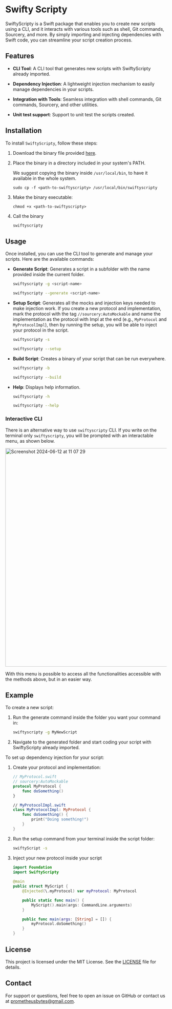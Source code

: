 # Swifty Scripty

SwiftyScripty is a Swift package that enables you to create new scripts using a CLI, and it interacts with various tools such as shell, Git commands, Sourcery, and more. By simply importing and injecting dependencies with Swift code, you can streamline your script creation process.

## Features

- **CLI Tool**: A CLI tool that generates new scripts with SwiftyScripty already imported.

- **Dependency Injection**: A lightweight injection mechanism to easily manage dependencies in your scripts.

- **Integration with Tools**: Seamless integration with shell commands, Git commands, Sourcery, and other utilities.

- **Unit test support**: Support to unit test the scripts created.

## Installation

To install `SwiftyScripty`, follow these steps:

1. Download the binary file provided [here](https://github.com/PrometheusBytes/swifty-scripty/releases/download/0.2.0/swiftyscripty).

2. Place the binary in a directory included in your system's PATH.

   We suggest copying the binary inside `/usr/local/bin`, to have it available in the whole system.

    ```
    sudo cp -f <path-to-swiftyscripty> /usr/local/bin/swiftyscripty
    ```

4. Make the binary executable:

    ```
    chmod +x <path-to-swiftyscripty>
    ```

5. Call the binary

   ```sh
   swiftyscripty
   ```

## Usage

Once installed, you can use the CLI tool to generate and manage your scripts. Here are the available commands:

- **Generate Script**: Generates a script in a subfolder with the name provided inside the current folder.

  ```sh
  swiftyscripty -g <script-name>
  ```

  ```sh
  swiftyscripty --generate <script-name>
  ```

- **Setup Script**: Generates all the mocks and injection keys needed to make injection work. If you create a new protocol and implementation, mark the protocol with the tag `//sourcery:AutoMockable` and name the implementation as the protocol with Impl at the end (e.g., `MyProtocol` and `MyProtocolImpl`), then by running the setup, you will be able to inject your protocol in the script.

  ```sh
  swiftyscripty -s
  ```

  ```sh
  swiftyscripty --setup
  ```
- **Build Script**: Creates a binary of your script that can be run everywhere.

  ```sh
  swiftyscripty -b
  ```

  ```sh
  swiftyscripty --build
  ```

- **Help**: Displays help information.

  ```sh
  swiftyscripty -h
  ```

  ```sh
  swiftyscripty --help
  ```

### Interactive CLI

There is an alternative way to use `swiftyscripty` CLI.
If you write on the terminal only `swiftyscripty`, you will be prompted with an interactable menu, as shown below.

<img width="682" alt="Screenshot 2024-06-12 at 11 07 29" src="https://github.com/PrometheusBytes/swifty-scripty/assets/48754828/364f8c60-0e4a-4669-9d4f-0cdd91946691">

With this menu is possible to access all the functionalities accessible with the methods above, but in an easier way.

## Example

To create a new script:

1. Run the generate command inside the folder you want your command in:

    ```sh
    swiftyscripty -g MyNewScript
    ```

2. Navigate to the generated folder and start coding your script with SwiftyScripty already imported.

To set up dependency injection for your script:

1. Create your protocol and implementation:

    ```swift
    // MyProtocol.swift
    // sourcery:AutoMockable
    protocol MyProtocol {
        func doSomething()
    }

    // MyProtocolImpl.swift
    class MyProtocolImpl: MyProtocol {
        func doSomething() {
            print("Doing something!")
        }
    }
    ```

2. Run the setup command from your terminal inside the script folder:
  
    ```sh
    swiftyScript -s
    ```

3. Inject your new protocol inside your script
  
    ```swift
    import Foundation
    import SwiftyScripty
  
    @main
    public struct MyScript {
        @Injected(\.myProtocol) var myProtocol: MyProtocol

        public static func main() {
            MyScript().main(args: CommandLine.arguments)
        }

        public func main(args: [String] = []) {
            myProtocol.doSomething()
        }
    }
    ```

## License

This project is licensed under the MIT License. See the [LICENSE](LICENSE) file for details.

## Contact

For support or questions, feel free to open an issue on GitHub or contact us at prometheusbytes@gmail.com.
